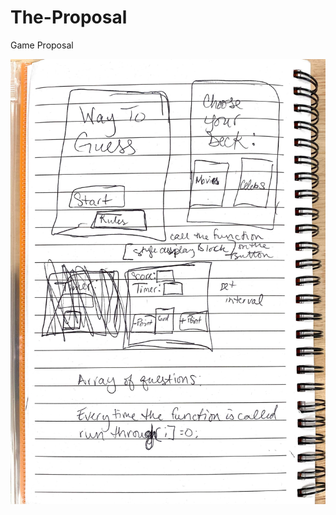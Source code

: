 # The-Proposal
Game Proposal

![alt text](https://github.com/devagreen9/The-Proposal/blob/master/assets/Way%20To%20Guess%20Wireframe.jpg "Logo Title Text 1")